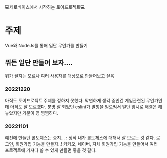 💻제로베이스에서 시작하는 토이프로젝트💻

# 주제
Vue와 NodeJs를 통해 일단 무언가를 만들기

## 뭐든 일단 만들어 보자....
뭐가 될지는 모르나 여러 사용자를 대상으로 만들어보고 싶음

### 20221220
아직도 토이프로젝트 주제를 정하지 못했다. 막연하게 생각 중인건 게임관련된 무언가인데 아직도 잘 모르겠다.
분명 잘 되었던 eslint가 말썽을 일으켜서 일단 임시로 해결은 해놓았지만 기분이 영 찜찜하다.

### 20221101
예전에 만들던 롤토체스는 중지... : 정작 내가 롤토체스에 대해서 잘 모르는 것 같다.
로그인, 회원가입 기능을 만들자..!
카카오, 네이버, 자체 회원가입 기능을 만들어서 여러 프로젝트에 가져다 쓸 수 있게 만들면 좋을 것 같다.